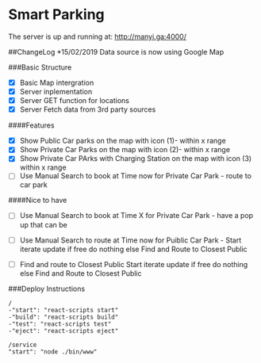 # Smart Parking

The server is up and running at: http://manyi.ga:4000/

##ChangeLog
*15/02/2019 Data source is now using Google Map

###Basic Structure

- [x] Basic Map intergration
- [x] Server inplementation
- [X] Server GET function for locations
- [X] Server Fetch data from 3rd party sources

####Features

- [X] Show Public Car parks on the map with icon (1)- within x range  
- [X] Show Private Car Parks on the map with icon (2)- within x range
- [X] Show Private Car PArks with Charging Station on the map with icon (3) within x range
- [ ] Use Manual Search to book at Time now for Private Car Park - 
	route to car park 

####Nice to have 
- [ ] Use Manual Search to book at Time X for Private Car Park - 
	have a pop up that can be 

- [ ] Use Manual Search to route at Time now for Puiblic Car Park - 
	Start iterate update 
		if free do nothing
		else Find and Route to Closest Public

- [ ] Find and route to Closest Public
	Start iterate update 
		if free do nothing
		else Find and Route to Closest Public

###Deploy Instructions
```
/
-"start": "react-scripts start"
-"build": "react-scripts build"
-"test": "react-scripts test"
-"eject": "react-scripts eject"
```
```
/service
"start": "node ./bin/www"
```
